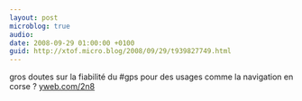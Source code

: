 ```yaml
---
layout: post
microblog: true
audio: 
date: 2008-09-29 01:00:00 +0100
guid: http://xtof.micro.blog/2008/09/29/t939827749.html
---
```

gros doutes sur la fiabilité du #gps pour des usages comme la navigation en corse ? [yweb.com/2n8](http://yweb.com/2n8)
